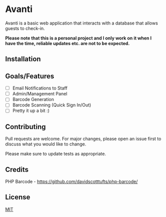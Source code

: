 # Avanti

Avanti is a basic web application that interacts with a database that allows guests to check-in.

**Please note that this is a personal project and I only work on it when I have the time, reliable updates etc. are not to be expected.**

## Installation

## Goals/Features
- [ ] Email Notifications to Staff
- [ ] Admin/Management Panel
- [ ] Barcode Generation
- [ ] Barcode Scanning (Quick Sign In/Out)
- [ ] Pretty it up a bit :)

## Contributing
Pull requests are welcome. For major changes, please open an issue first to discuss what you would like to change.

Please make sure to update tests as appropriate.

## Credits
PHP Barcode - https://github.com/davidscotttufts/php-barcode/

## License
[MIT](https://choosealicense.com/licenses/mit/)
